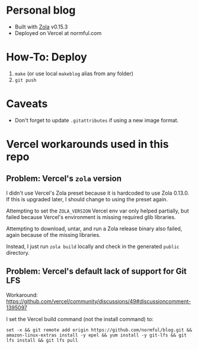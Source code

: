 # Personal blog

- Built with [Zola](https://www.getzola.org) v0.15.3
- Deployed on Vercel at normful.com

# How-To: Deploy

1. `make` (or use local `makeblog` alias from any folder)
2. `git push`

# Caveats

- Don't forget to update `.gitattributes` if using a new image format.

# Vercel workarounds used in this repo

## Problem: Vercel's `zola` version

I didn't use Vercel's Zola preset because it is hardcoded to use Zola 0.13.0. If this is upgraded later, I should change to using the preset again.

Attempting to set the `ZOLA_VERSION` Vercel env var only helped partially, but failed because Vercel's environment is missing required glib libraries.

Attempting to download, untar, and run a Zola release binary also failed, again because of the missing libraries.

Instead, I just run `zola build` locally and check in the generated `public` directory.

## Problem: Vercel's default lack of support for Git LFS

Workaround: https://github.com/vercel/community/discussions/49#discussioncomment-1395097

I set the Vercel build command (not the install command) to:

```
set -x && git remote add origin https://github.com/normful/blog.git && amazon-linux-extras install -y epel && yum install -y git-lfs && git lfs install && git lfs pull
```

